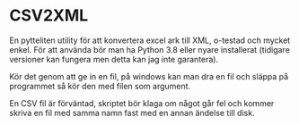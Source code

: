 # CSV2XML
En pytteliten utility för att konvertera excel ark till XML,
o-testad och mycket enkel. För att använda bör man ha
Python 3.8 eller nyare installerat (tidigare versioner kan fungera men detta
kan jag inte garantera).

Kör det genom att ge in en fil, på windows kan man dra en fil och släppa
på programmet så kör den med filen som argument.

En CSV fil är förväntad, skriptet bör klaga om något går fel och
kommer skriva en fil med samma namn fast med en annan ändelse till
disk.
